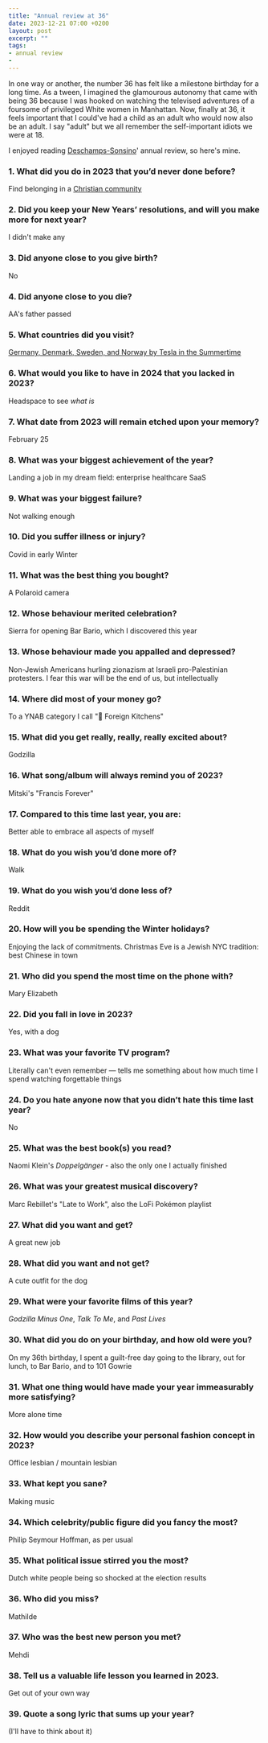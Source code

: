 ```yaml
---
title: "Annual review at 36"
date: 2023-12-21 07:00 +0200
layout: post
excerpt: ""
tags:
- annual review
- 
---
```

In one way or another, the number 36 has felt like a milestone birthday for a long time. As a tween, I imagined the glamourous autonomy that came with being 36 because I was hooked on watching the televised adventures of a foursome of privileged White women in Manhattan. Now, finally at 36, it feels important that I could've had a child as an adult who would now also be an adult. I say "adult" but we all remember the self-important idiots we were at 18. 

I enjoyed reading [Deschamps-Sonsino](https://www.designswarm.com/blog/2023/12/end-of-year-review-5/)' annual review, so here's mine.

### 1. What did you do in 2023 that you’d never done before?
Find belonging in a [Christian community](http://allsaintsamsterdam.church/)

### 2. Did you keep your New Years’ resolutions, and will you make more for next year?
I didn't make any

### 3. Did anyone close to you give birth?
No

### 4. Did anyone close to you die?
AA's father passed 

### 5. What countries did you visit?
[Germany, Denmark, Sweden, and Norway by Tesla in the Summertime](/2023/08/17/norway-et-al)

### 6. What would you like to have in 2024 that you lacked in 2023?
Headspace to see _what is_

### 7. What date from 2023 will remain etched upon your memory?
February 25

### 8. What was your biggest achievement of the year?
Landing a job in my dream field: enterprise healthcare SaaS

### 9. What was your biggest failure?
Not walking enough

### 10. Did you suffer illness or injury?
Covid in early Winter 

### 11. What was the best thing you bought?
A Polaroid camera

### 12. Whose behaviour merited celebration?
Sierra for opening Bar Bario, which I discovered this year

### 13. Whose behaviour made you appalled and depressed?
Non-Jewish Americans hurling zionazism at Israeli pro-Palestinian protesters. I fear this war will be the end of us, but intellectually

### 14. Where did most of your money go?
To a YNAB category I call "🍱 Foreign Kitchens"

### 15. What did you get really, really, really excited about?
Godzilla

### 16. What song/album will always remind you of 2023?
Mitski's "Francis Forever"

### 17. Compared to this time last year, you are:
Better able to embrace all aspects of myself

### 18. What do you wish you’d done more of?
Walk

### 19. What do you wish you’d done less of?
Reddit

### 20. How will you be spending the Winter holidays?
Enjoying the lack of commitments. Christmas Eve is a Jewish NYC tradition: best Chinese in town

### 21. Who did you spend the most time on the phone with?
Mary Elizabeth

### 22. Did you fall in love in 2023?
Yes, with a dog

### 23. What was your favorite TV program?
Literally can't even remember — tells me something about how much time I spend watching forgettable things

### 24. Do you hate anyone now that you didn’t hate this time last year?
No

### 25. What was the best book(s) you read?
Naomi Klein's _Doppelgänger_ - also the only one I actually finished

### 26. What was your greatest musical discovery?
Marc Rebillet's "Late to Work", also the LoFi Pokémon playlist

### 27. What did you want and get?
A great new job

### 28. What did you want and not get?
A cute outfit for the dog

### 29. What were your favorite films of this year?
_Godzilla Minus One_, _Talk To Me_, and _Past Lives_ 

### 30. What did you do on your birthday, and how old were you?
On my 36th birthday, I spent a guilt-free day going to the library, out for lunch, to Bar Bario, and to 101 Gowrie

### 31. What one thing would have made your year immeasurably more satisfying?
More alone time

### 32. How would you describe your personal fashion concept in 2023?
Office lesbian / mountain lesbian

### 33. What kept you sane?
Making music

### 34. Which celebrity/public figure did you fancy the most?
Philip Seymour Hoffman, as per usual

### 35. What political issue stirred you the most?
Dutch white people being so shocked at the election results

### 36. Who did you miss?
Mathilde

### 37. Who was the best new person you met?
Mehdi

### 38. Tell us a valuable life lesson you learned in 2023.
Get out of your own way

### 39. Quote a song lyric that sums up your year?
(I'll have to think about it)